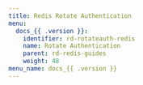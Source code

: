 ```yaml
---
title: Redis Rotate Authentication
menu:
  docs_{{ .version }}:
    identifier: rd-rotateauth-redis
    name: Rotate Authentication
    parent: rd-redis-guides
    weight: 48
menu_name: docs_{{ .version }}
---
```

